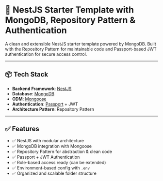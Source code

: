 # 🚀 NestJS Starter Template with MongoDB, Repository Pattern & Authentication

A clean and extensible NestJS starter template powered by MongoDB. Built with the Repository Pattern for maintainable code and Passport-based JWT authentication for secure access control.

---

## 📦 Tech Stack

- **Backend Framework**: [NestJS](https://nestjs.com/)
- **Database**: [MongoDB](https://www.mongodb.com/)
- **ODM**: [Mongoose](https://mongoosejs.com/)
- **Authentication**: [Passport](https://docs.nestjs.com/security/authentication) + JWT
- **Architecture Pattern**: Repository Pattern

---

## ✅ Features

- ✅ NestJS with modular architecture
- ✅ MongoDB integration with Mongoose
- ✅ Repository Pattern for abstraction & clean code
- ✅ Passport + JWT Authentication
- ✅ Role-based access ready (can be extended)
- ✅ Environment-based config with `.env`
- ✅ Organized and scalable folder structure
